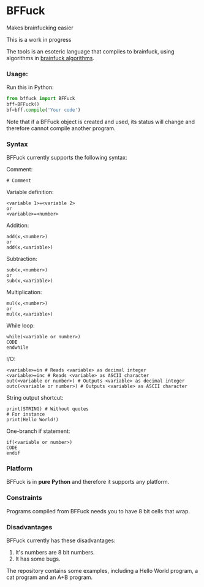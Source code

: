 <p><span><span style="font-family:Verdana, Arial, Helvetica, sans-serif;line-height:19px;text-indent:26px;"><span style="font-size:14px;"><span style="font-family:Arial;line-height:26px;"><br></span></span></span></span></p>

# BFFuck

 Makes brainfucking easier

This is a work in progress

The tools is an esoteric language that compiles to brainfuck, using algorithms in [brainfuck algorithms](https://esolangs.org/wiki/Brainfuck_algorithms).

### Usage:
Run this in Python:
```python
from bffuck import BFFuck
bff=BFFuck()
bf=bff.compile('Your code')
```

Note that if a BFFuck object is created and used, its status will change and therefore cannot compile another program.
### Syntax
BFFuck currently supports the following syntax:

Comment:
```
# Comment
```
Variable definition:
```text
<variable 1>=<variable 2>
or
<variable>=<number>
```

Addition:
```text
add(x,<number>)
or
add(x,<variable>)
```

Subtraction:
```
sub(x,<number>)
or
sub(x,<variable>)
```

Multiplication:
```
mul(x,<number>)
or
mul(x,<variable>)
```

While loop:
```text
while(<variable or number>)
CODE
endwhile
```

I/O:
```text
<variable>=in # Reads <variable> as decimal integer
<variable>=inc # Reads <variable> as ASCII character
out(<variable or number>) # Outputs <variable> as decimal integer
outc(<variable or number>) # Outputs <variable> as ASCII character
```

String output shortcut:
```text
print(STRING) # Without quotes
# For instance
print(Hello World!)
```

One-branch if statement:
```text
if(<variable or number>)
CODE
endif
```

### Platform
BFFuck is in **pure Python** and therefore it supports any platform.

### Constraints
Programs compiled from BFFuck needs you to have 8 bit cells that wrap.

### Disadvantages
BFFuck currently has these disadvantages:
1. It's numbers are 8 bit numbers.
2. It has some bugs.


The repository contains some examples, including a Hello World program, a cat program and an A+B program.
